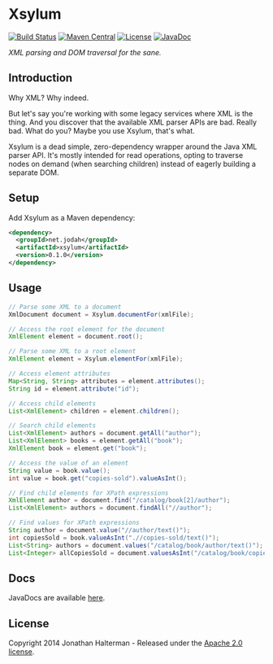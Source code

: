 # Xsylum
[![Build Status](https://travis-ci.org/jhalterman/xsylum.svg)](https://travis-ci.org/jhalterman/expiringmap)
[![Maven Central](https://img.shields.io/maven-central/v/net.jodah/xsylum.svg?maxAge=60&colorB=53C92E)](https://maven-badges.herokuapp.com/maven-central/net.jodah/xsylum)
[![License](http://img.shields.io/:license-apache-brightgreen.svg)](http://www.apache.org/licenses/LICENSE-2.0.html)
[![JavaDoc](https://img.shields.io/maven-central/v/net.jodah/xsylum.svg?maxAge=60&label=javadoc&color=blue)](https://jodah.net/xsylum/javadoc/)

*XML parsing and DOM traversal for the sane.*

## Introduction

Why XML? Why indeed. 

But let's say you're working with some legacy services where XML is the thing. And you discover that the available XML parser APIs are bad. Really bad. What do you? Maybe you use Xsylum, that's what.

Xsylum is a dead simple, zero-dependency wrapper around the Java XML parser API. It's mostly intended for read operations, opting to traverse nodes on demand (when searching children) instead of eagerly building a separate DOM.

## Setup

Add Xsylum as a Maven dependency:

```xml
<dependency>
  <groupId>net.jodah</groupId>
  <artifactId>xsylum</artifactId>
  <version>0.1.0</version>
</dependency>
```

## Usage

```java
// Parse some XML to a document
XmlDocument document = Xsylum.documentFor(xmlFile);

// Access the root element for the document
XmlElement element = document.root();

// Parse some XML to a root element
XmlElement element = Xsylum.elementFor(xmlFile);

// Access element attributes
Map<String, String> attributes = element.attributes();
String id = element.attribute("id");

// Access child elements
List<XmlElement> children = element.children();

// Search child elements
List<XmlElement> authors = document.getAll("author");
List<XmlElement> books = element.getAll("book");
XmlElement book = element.get("book");

// Access the value of an element
String value = book.value();
int value = book.get("copies-sold").valueAsInt();

// Find child elements for XPath expressions
XmlElement author = document.find("/catalog/book[2]/author");
List<XmlElement> authors = document.findAll("//author");

// Find values for XPath expressions
String author = document.value("//author/text()");
int copiesSold = book.valueAsInt(".//copies-sold/text()");
List<String> authors = document.values("/catalog/book/author/text()");
List<Integer> allCopiesSold = document.valuesAsInt("/catalog/book/copies-sold/text()");
```

## Docs

JavaDocs are available [here](https://jodah.net/xsylum/javadoc).

## License

Copyright 2014 Jonathan Halterman - Released under the [Apache 2.0 license](http://www.apache.org/licenses/LICENSE-2.0.html).